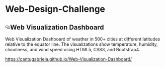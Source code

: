 # Web-Design-Challenge
<div class="Box-body">
        <article class="markdown-body entry-content p-5" itemprop="text"><h1><a id="user-content-web-visualization-dashboard" class="anchor" aria-hidden="true" href="#web-visualization-dashboard"><svg class="octicon octicon-link" viewBox="0 0 16 16" version="1.1" width="16" height="16" aria-hidden="true"><path fill-rule="evenodd" d="M4 9h1v1H4c-1.5 0-3-1.69-3-3.5S2.55 3 4 3h4c1.45 0 3 1.69 3 3.5 0 1.41-.91 2.72-2 3.25V8.59c.58-.45 1-1.27 1-2.09C10 5.22 8.98 4 8 4H4c-.98 0-2 1.22-2 2.5S3 9 4 9zm9-3h-1v1h1c1 0 2 1.22 2 2.5S13.98 12 13 12H9c-.98 0-2-1.22-2-2.5 0-.83.42-1.64 1-2.09V6.25c-1.09.53-2 1.84-2 3.25C6 11.31 7.55 13 9 13h4c1.45 0 3-1.69 3-3.5S14.5 6 13 6z"></path></svg></a>Web Visualization Dashboard</h1>
<p>Web Visualization Dashboard of weather in 500+ cities at different latitudes relative to the equator line. The visualizations show temperature, humidity, cloudiness, and wind speed using HTML5, CSS3, and Bootstrap4.</p>
<p><a href="https://du.bootcampcontent.com/-/ide/project/ladymonc/web-design-challenge/blob/master/-/README.md" rel="nofollow">https://cantugabriela.github.io/Web-Visualization-Dashboard/</a></p>
</article>
      </div>
